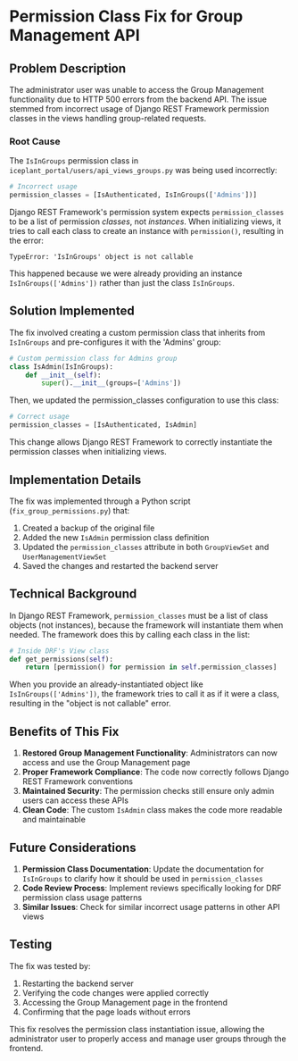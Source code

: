 # Permission Class Fix for Group Management API

## Problem Description

The administrator user was unable to access the Group Management functionality due to HTTP 500 errors from the backend API. The issue stemmed from incorrect usage of Django REST Framework permission classes in the views handling group-related requests.

### Root Cause

The `IsInGroups` permission class in `iceplant_portal/users/api_views_groups.py` was being used incorrectly:

```python
# Incorrect usage
permission_classes = [IsAuthenticated, IsInGroups(['Admins'])]
```

Django REST Framework's permission system expects `permission_classes` to be a list of permission *classes*, not *instances*. When initializing views, it tries to call each class to create an instance with `permission()`, resulting in the error:

```
TypeError: 'IsInGroups' object is not callable
```

This happened because we were already providing an instance `IsInGroups(['Admins'])` rather than just the class `IsInGroups`.

## Solution Implemented

The fix involved creating a custom permission class that inherits from `IsInGroups` and pre-configures it with the 'Admins' group:

```python
# Custom permission class for Admins group
class IsAdmin(IsInGroups):
    def __init__(self):
        super().__init__(groups=['Admins'])
```

Then, we updated the permission_classes configuration to use this class:

```python
# Correct usage
permission_classes = [IsAuthenticated, IsAdmin]
```

This change allows Django REST Framework to correctly instantiate the permission classes when initializing views.

## Implementation Details

The fix was implemented through a Python script (`fix_group_permissions.py`) that:

1. Created a backup of the original file
2. Added the new `IsAdmin` permission class definition
3. Updated the `permission_classes` attribute in both `GroupViewSet` and `UserManagementViewSet`
4. Saved the changes and restarted the backend server

## Technical Background

In Django REST Framework, `permission_classes` must be a list of class objects (not instances), because the framework will instantiate them when needed. The framework does this by calling each class in the list:

```python
# Inside DRF's View class
def get_permissions(self):
    return [permission() for permission in self.permission_classes]
```

When you provide an already-instantiated object like `IsInGroups(['Admins'])`, the framework tries to call it as if it were a class, resulting in the "object is not callable" error.

## Benefits of This Fix

1. **Restored Group Management Functionality**: Administrators can now access and use the Group Management page
2. **Proper Framework Compliance**: The code now correctly follows Django REST Framework conventions
3. **Maintained Security**: The permission checks still ensure only admin users can access these APIs
4. **Clean Code**: The custom `IsAdmin` class makes the code more readable and maintainable

## Future Considerations

1. **Permission Class Documentation**: Update the documentation for `IsInGroups` to clarify how it should be used in `permission_classes`
2. **Code Review Process**: Implement reviews specifically looking for DRF permission class usage patterns
3. **Similar Issues**: Check for similar incorrect usage patterns in other API views

## Testing

The fix was tested by:
1. Restarting the backend server
2. Verifying the code changes were applied correctly
3. Accessing the Group Management page in the frontend
4. Confirming that the page loads without errors

This fix resolves the permission class instantiation issue, allowing the administrator user to properly access and manage user groups through the frontend.
